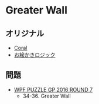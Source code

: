 # Greater Wall

## オリジナル
- [Coral](coral.md)
- [お絵かきロジック](paintbynumbers.md)

## 問題
- [WPF PUZZLE GP 2016 ROUND 7](../questions/wpfpgp2016-7.md)
	- 34-36. Greater Wall
